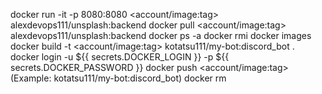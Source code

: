 docker run -it -p 8080:8080 <account/image:tag> alexdevops111/unsplash:backend
docker pull <account/image:tag> alexdevops111/unsplash:backend
docker ps -a
docker rmi <id-image>
docker images
docker build -t <account/image:tag> kotatsu111/my-bot:discord_bot .
docker login -u ${{ secrets.DOCKER_LOGIN }} -p ${{ secrets.DOCKER_PASSWORD }}
docker push <account/image:tag> (Example: kotatsu111/my-bot:discord_bot)
docker rm <container-name> 